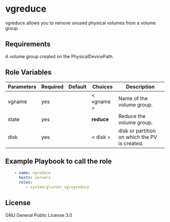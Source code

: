 vgreduce
=========

vgreduce allows you to remove unused physical volumes from a volume group.

Requirements
------------
A volume group created on the PhysicalDevicePath.

Role Variables
--------------

| Parameters   | Required | Default | Choices  | Description |
| ----------   | -------- | ------- | -------  | ----------- |
|vgname        |yes       |         |< vgname >|Name of the volume group.|
|state         |yes       |         |**reduce**|Reduce the volume group.|
|disk          |yes       |         | < disk > |disk or partition on which the PV is created.|


Example Playbook to call the role
---------------------------------

```yaml
    - name: vgreduce
      hosts: servers
      roles:
         - system/gluster_vg/vgreduce
```


License
-------

GNU General Public License 3.0
